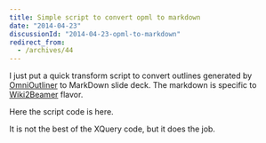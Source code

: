 ```yaml
---
title: Simple script to convert opml to markdown
date: "2014-04-23"
discussionId: "2014-04-23-opml-to-markdown"
redirect_from:
  - /archives/44
---
```



I just put a quick transform script to convert outlines generated by [OmniOutliner](http://www.omnigroup.com/omnioutliner) to MarkDown slide deck. The markdown is specific to [Wiki2Beamer](https://github.com/vladistan/wiki2beamer) flavor.

Here the script code is here.

It is not the best of the XQuery code, but it does the job.
